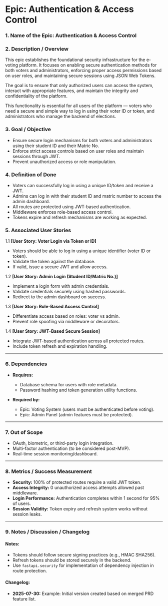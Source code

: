 # Epic: Authentication & Access Control

### **1. Name of the Epic: Authentication & Access Control**


### **2. Description / Overview**

This epic establishes the foundational security infrastructure for the e-voting platform. It focuses on enabling secure authentication methods for both voters and administrators, enforcing proper access permissions based on user roles, and maintaining secure sessions using JSON Web Tokens.

The goal is to ensure that only authorized users can access the system, interact with appropriate features, and maintain the integrity and confidentiality of the platform.

This functionality is essential for all users of the platform — voters who need a secure and simple way to log in using their voter ID or token, and administrators who manage the backend of elections.

### **3. Goal / Objective**

- Ensure secure login mechanisms for both voters and administrators using their student ID and their Matric No.
- Enforce strict access controls based on user roles and maintain sessions through JWT.
- Prevent unauthorized access or role manipulation.


### **4. Definition of Done**

- Voters can successfully log in using a unique ID/token and receive a JWT.
- Admins can log in with their student ID and matric number to access the admin dashboard.
- All routes are protected using JWT-based authentication.
- Middleware enforces role-based access control.
- Tokens expire and refresh mechanisms are working as expected.



### **5. Associated User Stories**

1.1 **[User Story: Voter Login via Token or ID]**
  - Voters should be able to log in using a unique identifier (voter ID or token).
  - Validate the token against the database.
  - If valid, issue a secure JWT and allow access.

1.2 **[User Story: Admin Login (Student ID/Matric No.)]**
  - Implement a login form with admin credentials.
  - Validate credentials securely using hashed passwords.
  - Redirect to the admin dashboard on success.

1.3 **[User Story: Role-Based Access Control]**
  - Differentiate access based on roles: voter vs admin.
  - Prevent role spoofing via middleware or decorators.

1.4 **[User Story: JWT-Based Secure Session]**
  - Integrate JWT-based authentication across all protected routes.
  - Include token refresh and expiration handling.

---

### **6. Dependencies**

- **Requires:**
  - Database schema for users with role metadata.
  - Password hashing and token generation utility functions.

- **Required by:**
  - Epic: Voting System (users must be authenticated before voting).
  - Epic: Admin Panel (admin features must be protected).

---

### **7. Out of Scope**

- OAuth, biometric, or third-party login integration.
- Multi-factor authentication (to be considered post-MVP).
- Real-time session monitoring/dashboard.

---

### **8. Metrics / Success Measurement**

- **Security:** 100% of protected routes require a valid JWT token.
- **Access Integrity:** 0 unauthorized access attempts allowed past middleware.
- **Login Performance:** Authentication completes within 1 second for 95% of users.
- **Session Validity:** Token expiry and refresh system works without session leaks.

---

### **9. Notes / Discussion / Changelog**

#### Notes:

- Tokens should follow secure signing practices (e.g., HMAC SHA256).
- Refresh tokens should be stored securely in the backend.
- Use `fastapi.security` for implementation of dependency injection in route protection.

#### Changelog:

- **2025-07-30:** Example: Initial version created based on merged PRD feature list.

